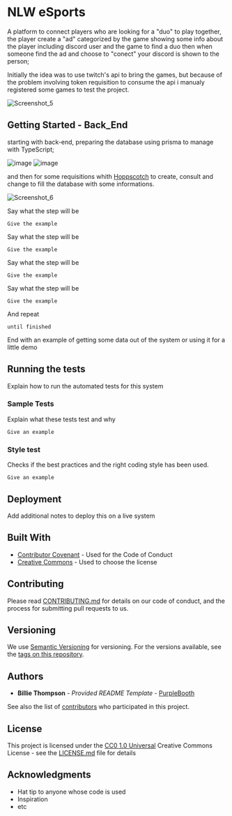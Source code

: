 # NLW eSports

A platform to connect players who are looking for a "duo" to play together, the player create a "ad" categorized by the game showing some info about the player including discord user 
and the game to find a duo then when someone find the ad and choose to "conect" your discord is shown to the person;

Initially the idea was to use twitch's api to bring the games, but because of the problem involving token requisition to consume the api i manualy registered
some games to test the project.

![Screenshot_5](https://user-images.githubusercontent.com/107051909/195130605-4d72878f-980f-408a-ad0a-5ae9edb5d15e.png)

## Getting Started - Back_End

starting with back-end, preparing the database using prisma to manage with TypeScript;

![image](https://user-images.githubusercontent.com/107051909/195136839-260071d7-9ed7-45d4-8295-e786e8b9cfa3.png)
![image](https://user-images.githubusercontent.com/107051909/195137405-12fafbee-942d-4b02-b819-d603879822e3.png)

and then for some requisitions whith [Hoppscotch](https://hoppscotch.io) to create, consult and change to fill the database
with some informations.

![Screenshot_6](https://user-images.githubusercontent.com/107051909/195132281-6149dcc3-da06-4dea-ad3b-9a5e962d0c38.png)

Say what the step will be

    Give the example
Say what the step will be

    Give the example
Say what the step will be

    Give the example
Say what the step will be

    Give the example
And repeat

    until finished

End with an example of getting some data out of the system or using it
for a little demo

## Running the tests

Explain how to run the automated tests for this system

### Sample Tests

Explain what these tests test and why

    Give an example

### Style test

Checks if the best practices and the right coding style has been used.

    Give an example

## Deployment

Add additional notes to deploy this on a live system

## Built With

  - [Contributor Covenant](https://www.contributor-covenant.org/) - Used
    for the Code of Conduct
  - [Creative Commons](https://creativecommons.org/) - Used to choose
    the license

## Contributing

Please read [CONTRIBUTING.md](CONTRIBUTING.md) for details on our code
of conduct, and the process for submitting pull requests to us.

## Versioning

We use [Semantic Versioning](http://semver.org/) for versioning. For the versions
available, see the [tags on this
repository](https://github.com/PurpleBooth/a-good-readme-template/tags).

## Authors

  - **Billie Thompson** - *Provided README Template* -
    [PurpleBooth](https://github.com/PurpleBooth)

See also the list of
[contributors](https://github.com/PurpleBooth/a-good-readme-template/contributors)
who participated in this project.

## License

This project is licensed under the [CC0 1.0 Universal](LICENSE.md)
Creative Commons License - see the [LICENSE.md](LICENSE.md) file for
details

## Acknowledgments

  - Hat tip to anyone whose code is used
  - Inspiration
  - etc
